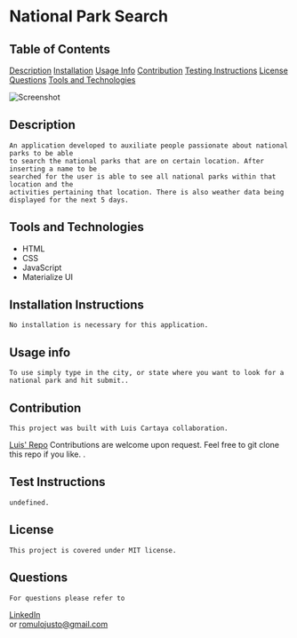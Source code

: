 # National Park Search
## Table of Contents
    
 [Description](#description)
 [Installation](#installation-instructions)
 [Usage Info](#usage-info)
 [Contribution](#contribution)
 [Testing Instructions](#test-instructions)
 [License](#license)
 [Questions](#questions)
 [Tools and Technologies](#tools-and-technologies)
    
    
![Screenshot](https://user-images.githubusercontent.com/49839357/125367651-8bf16100-e346-11eb-8e39-a7b145fd0310.png) 

## Description
    An application developed to auxiliate people passionate about national parks to be able
    to search the national parks that are on certain location. After inserting a name to be 
    searched for the user is able to see all national parks within that location and the 
    activities pertaining that location. There is also weather data being displayed for the next 5 days.
    
## Tools and Technologies

* HTML
* CSS
* JavaScript
* Materialize UI

## Installation Instructions
    No installation is necessary for this application.

## Usage info
    To use simply type in the city, or state where you want to look for a national park and hit submit..

## Contribution
    This project was built with Luis Cartaya collaboration. 
[Luis' Repo](https://github.com/cartaya1)
    Contributions are welcome upon request. Feel free to git clone this repo if you like. .

## Test Instructions
    undefined.    

## License
    This project is covered under MIT license.

## Questions
    For questions please refer to 

   [LinkedIn](https://www.linkedin.com/in/romulo-goncalves-45602539/)   
    or
    romulojusto@gmail.com
    
